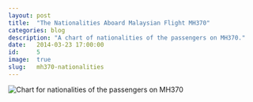 ```yaml
---
layout: post
title:  "The Nationalities Aboard Malaysian Flight MH370"
categories: blog
description: "A chart of nationalities of the passengers on MH370."
date:   2014-03-23 17:00:00
id:     5
image:  true
slug:   mh370-nationalities
---
```

<div id="chart"></div>

<script src="/js/d3.min.js?v=3.2.8"></script>
<script src="/assets/mh370-nationalities/d3.geo.projection.v0.min.js" charset="utf-8"></script>
<script src="/assets/mh370-nationalities/topojson.v1.min.js" type="text/javascript" charset="utf-8"></script>

<script type="text/javascript" charset="utf-8">
// Height/width
// Scale
// Projection transform
// Path translate
    var margin = {top: 0, right: 0, bottom: 0, left: 0};
        width = 600 - margin.left - margin.right,
        height = 375 - margin.top - margin.bottom;

    var mapValue = "total",
        countryName = "country";

	var color = d3.scale.linear()
	    .domain([0, 25, 50, 75, 100])
	    .range([
	        "#d7191c",
	        "#fdae61",
	        "#ffffbf",
	        "#abdda4",
	        "#2b83ba"
	    ]);

	var projection = d3.geo.kavrayskiy7()
	    // via https://github.com/d3/d3-geo-projection/
	    .translate([265, 185])
	    .scale(125); // Revise so it isn't a magic number

	var path = d3.geo.path()
	    .projection(projection);

    var svg = d3.select("#chart").append("svg")
	    .append("svg")
	    .attr({
	        "width": width,
	        "height": height
	    });

	// Local helper functions
	// to be moved to chart.js
	var cleanPrefix = function(string) {
	    // Remove any "<", ">" or "~" prefixed to a number value
	    // e.g. d3Helpers.cleanPrefixes(data[i][mapValue]);
	    prefix = string.substring(0, 1);

	    if (prefix === "<" || prefix === ">" || prefix === "~") {
	        return string.substring(1);
	    } else {
	        return string;
	    }
	};

	// Load the data values
	d3.csv("/assets/mh370-nationalities/data.csv", function(data) {

	    // Geodata loaded into the csv scope
	    d3.json("/assets/mh370-nationalities/ne_110m_admin_0_countries_lakes.geojson", function(json) {
	        var dataLength = data.length,
	            jsonLength = json.features.length;

	        // data (values) forloop
	        for (var i = 0; i < dataLength; i++) {
	            var dataCountry = data[i][countryName],
	                dataValue = cleanPrefix(data[i][mapValue]);

	            // json (geodata) forloop
	            for (var j = 0; j < jsonLength; j++) {
	                var jsonCountry = json.features[j].properties.name_long;
	                if (dataCountry == jsonCountry) {
	                    json.features[j].properties.value = dataValue;
	                    break;
	                }
	            }
	        }

	        svg.selectAll("path")
	            .data(json.features)
	            .enter()
	            .append("path")
	            .attr({
	                "d": path,
                 // "class": "country foo",
	                "class": function(d) { return d.properties.value ? "country filled" : "country unfilled"; },
	                "transform": "translate(" + 0 + "," + 0 + ")"
	            })
	            .style("fill", function(d) {
	                var value = d.properties.value;
	                return value ? color(value) : "#000";
	            });
	    });
	});
</script>

<style>
    line,
    rect {
        shape-rendering: crispEdges;
    }

/** path.country.unfilled:hover, */
    path.country.filled:hover {
        fill: pink;
        stroke: #000;
        stroke-width: .5px;
    }

    noscript img {
        display: block;
        margin-left: auto;
        margin-right: auto;
    }
</style>

<noscript>
    <img src="image.png" alt="Chart for nationalities of the passengers on MH370" />
</noscript>
